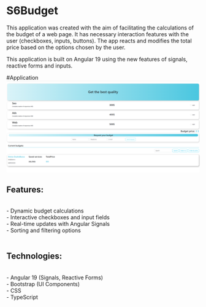 # S6Budget

This application was created with the aim of facilitating the calculations of the budget of a web page. It has necessary interaction features with the user (checkboxes, inputs, buttons).
The app reacts and modifies the total price based on the options chosen by the user.

This application is built on Angular 19 using the new features of signals, reactive forms and inputs.

#Application
<img src="https://github.com/Ilmira83/Sprint6-Budget/raw/main/public/assets/Screenshot.png" width="800">

## Features:
<br>
- Dynamic budget calculations
<br>
- Interactive checkboxes and input fields
<br>
- Real-time updates with Angular Signals
<br>
- Sorting and filtering options
<br>
<br>

## Technologies:
<br>
- Angular 19 (Signals, Reactive Forms)
<br>
- Bootstrap (UI Components)
<br>
- CSS
<br>
- TypeScript





